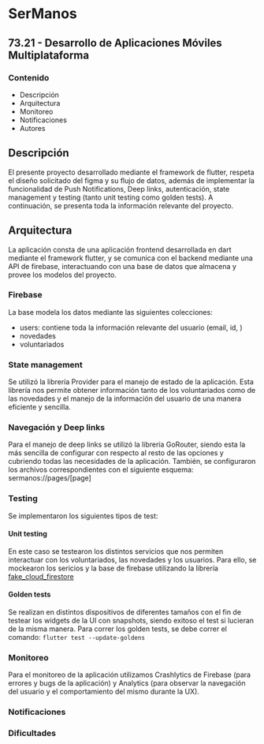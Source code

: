 
# SerManos

## 73.21 - Desarrollo de Aplicaciones Móviles Multiplataforma


### Contenido

- Descripción
- Arquitectura
- Monitoreo
- Notificaciones
- Autores

## Descripción

El presente proyecto desarrollado mediante el framework de flutter, respeta el diseño solicitado del figma y su flujo de datos, además de implementar la funcionalidad de Push Notifications, Deep links, autenticación, state management y testing (tanto unit testing como golden tests). A continuación, se presenta toda la información relevante del proyecto.

## Arquitectura

La aplicación consta de una aplicación frontend desarrollada en dart mediante el framework flutter, y se comunica con el backend mediante una API de firebase, interactuando con una base de datos que almacena y provee los modelos del proyecto.

### Firebase

La base modela los datos mediante las siguientes colecciones:
- users: contiene toda la información relevante del usuario (email, id, )
- novedades
- voluntariados

### State management
Se utilizó la librería Provider para el manejo de estado de la aplicación. Esta librería nos permite obtener información tanto de los voluntariados como de las novedades y el manejo de la información del usuario de una manera eficiente y sencilla. 

### Navegación y Deep links
Para el manejo de deep links se utilizó la librería GoRouter, siendo esta la más sencilla de configurar con respecto al resto de las opciones y cubriendo todas las necesidades de la aplicación. 
También, se configuraron los archivos correspondientes con el siguiente esquema:
sermanos://pages/[page]

### Testing

Se implementaron los siguientes tipos de test:
#### Unit testing
En este caso se testearon los distintos servicios que nos permiten interactuar con los voluntariados, las novedades y los usuarios. Para ello, se mockearon los sericios y la base de firebase utilizando la librería [fake_cloud_firestore](https://pub.dev/packages/fake_cloud_firestore/example)

#### Golden tests
Se realizan en distintos dispositivos de diferentes tamaños con el fin de testear los widgets de la UI con snapshots, siendo exitoso el test si lucieran de la misma manera. 
Para correr los golden tests, se debe correr el comando:
`flutter test --update-goldens`

### Monitoreo
Para el monitoreo de la aplicación utilizamos Crashlytics de Firebase (para errores y bugs de la aplicación) y Analytics (para observar la navegación del usuario y el comportamiento del mismo durante la UX).

### Notificaciones
### Dificultades
